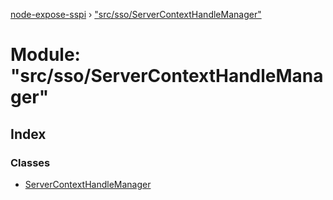 [node-expose-sspi](../README.md) › ["src/sso/ServerContextHandleManager"](_src_sso_servercontexthandlemanager_.md)

# Module: "src/sso/ServerContextHandleManager"

## Index

### Classes

* [ServerContextHandleManager](../classes/_src_sso_servercontexthandlemanager_.servercontexthandlemanager.md)
